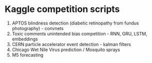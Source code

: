 # Kaggle competition scripts

1. APTOS blindness detection (diabetic retinopathy from fundus photography) - convnets
1. Toxic comments unintended bias competition - RNN, GRU, LSTM, embeddings
1. CERN particle accelerator event detection - kalman filters
1. Chicago Wet Nile Virus prediction / Mosquito sprays
1. M5 forecasting

